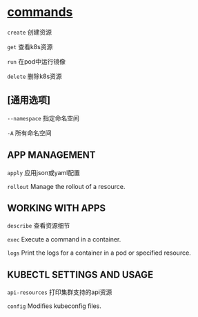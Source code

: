 # [commands](https://kubernetes.io/docs/reference/generated/kubectl/kubectl-commands)

`create` 创建资源

`get` 查看k8s资源

`run` 在pod中运行镜像

`delete` 删除k8s资源

## [通用选项]

`--namespace` 指定命名空间

`-A` 所有命名空间

## APP MANAGEMENT

`apply` 应用json或yaml配置

`rollout` Manage the rollout of a resource.

## WORKING WITH APPS

`describe` 查看资源细节

`exec` Execute a command in a container.

`logs` Print the logs for a container in a pod or specified resource.

## KUBECTL SETTINGS AND USAGE

`api-resources` 打印集群支持的api资源

`config` Modifies kubeconfig files.
